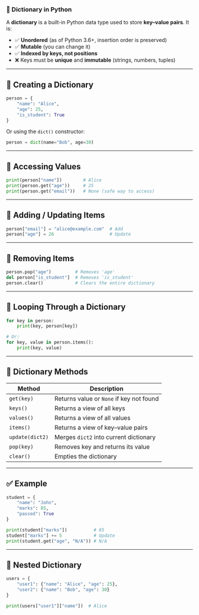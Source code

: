 ### 📖 Dictionary in Python

A **dictionary** is a built-in Python data type used to store **key–value pairs**.
It is:

* ✅ **Unordered** (as of Python 3.6+, insertion order is preserved)
* ✅ **Mutable** (you can change it)
* ✅ **Indexed by keys, not positions**
* ❌ Keys must be **unique** and **immutable** (strings, numbers, tuples)

---

## 🔹 Creating a Dictionary

```python
person = {
    "name": "Alice",
    "age": 25,
    "is_student": True
}
```

Or using the `dict()` constructor:

```python
person = dict(name="Bob", age=30)
```

---

## 🔹 Accessing Values

```python
print(person["name"])        # Alice
print(person.get("age"))     # 25
print(person.get("email"))   # None (safe way to access)
```

---

## 🔹 Adding / Updating Items

```python
person["email"] = "alice@example.com"  # Add
person["age"] = 26                     # Update
```

---

## 🔹 Removing Items

```python
person.pop("age")         # Removes 'age'
del person["is_student"]  # Removes 'is_student'
person.clear()            # Clears the entire dictionary
```

---

## 🔹 Looping Through a Dictionary

```python
for key in person:
    print(key, person[key])

# Or:
for key, value in person.items():
    print(key, value)
```

---

## 🔹 Dictionary Methods

| Method          | Description                              |
| --------------- | ---------------------------------------- |
| `get(key)`      | Returns value or `None` if key not found |
| `keys()`        | Returns a view of all keys               |
| `values()`      | Returns a view of all values             |
| `items()`       | Returns a view of key–value pairs        |
| `update(dict2)` | Merges `dict2` into current dictionary   |
| `pop(key)`      | Removes key and returns its value        |
| `clear()`       | Empties the dictionary                   |

---

## ✅ Example

```python
student = {
    "name": "John",
    "marks": 85,
    "passed": True
}

print(student["marks"])          # 85
student["marks"] += 5            # Update
print(student.get("age", "N/A")) # N/A
```

---

## 🧠 Nested Dictionary

```python
users = {
    "user1": {"name": "Alice", "age": 25},
    "user2": {"name": "Bob", "age": 30}
}

print(users["user1"]["name"])  # Alice
```
